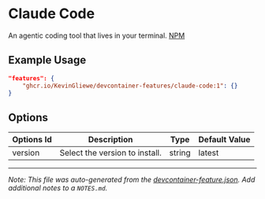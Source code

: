 
# Claude Code

An agentic coding tool that lives in your terminal. [NPM](https://www.npmjs.com/package/@anthropic-ai/claude-code)

## Example Usage

```json
"features": {
    "ghcr.io/KevinGliewe/devcontainer-features/claude-code:1": {}
}
```

## Options

| Options Id | Description | Type | Default Value |
|-----|-----|-----|-----|
| version | Select the version to install. | string | latest |



---

_Note: This file was auto-generated from the [devcontainer-feature.json](https://github.com/KevinGliewe/devcontainer-features/blob/main/src/aider/devcontainer-feature.json).  Add additional notes to a `NOTES.md`._
